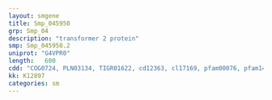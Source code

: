 ```yaml
---
layout: smgene
title: Smp_045950
grp: Smp_04
description: "transformer 2 protein"
smp: Smp_045950.2
uniprot: "G4VPR0"
length:   600
cdd: "COG0724, PLN03134, TIGR01622, cd12363, cl17169, pfam00076, pfam14259, smart00360"
kk: K12897
categories: sm
---
```

